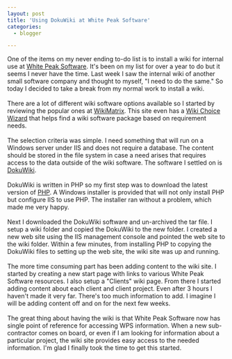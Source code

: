 ```yaml
---
layout: post
title: 'Using DokuWiki at White Peak Software'
categories:
  - blogger

---
```


One of the items on my never ending to-do list is to install a wiki for internal use at <a href="http://www.whitepeaksoftware.com/">White Peak Software</a>.  It's been on my list for over a year to do but it seems I never have the time.  Last week I saw the internal wiki of another small software company and thought to myself, "I need to do the same."  So today I decided to take a break from my normal work to install a wiki.<br /><br />There are a lot of different wiki software options available so I started by reviewing the popular ones at <a href="http://www.wikimatrix.org/">WikiMatrix</a>.  This site even has a <a href="http://www.wikimatrix.org/wizard.php">Wiki Choice Wizard</a> that helps find a wiki software package based on requirement needs.<br /><br />The selection criteria was simple.  I need something that will run on a Windows server under IIS and does not require a database.  The content should be stored in the file system in case a need arises that requires access to the data outside of the wiki software.  The software I settled on is <a href="http://wiki.splitbrain.org/wiki:dokuwiki">DokuWiki</a>.<br /><br />DokuWiki is written in PHP so my first step was to download the latest version of <a href="http://www.php.net/">PHP</a>.  A Windows installer is provided that will not only install PHP but configure IIS to use PHP.  The installer ran without a problem, which made me very happy.<br /><br />Next I downloaded the DokuWiki software and un-archived the tar file.  I setup a wiki folder and copied the DokuWiki to the new folder.  I created a new web site using the IIS management console and pointed the web site to the wiki folder.  Within a few minutes, from installing PHP to copying the DokuWiki files to setting up the web site, the wiki site was up and running.<br /><br />The more time consuming part has been adding content to the wiki site.  I started by creating a new start page with links to various White Peak Software resources.  I also setup a "Clients" wiki page.  From there I started adding content about each client and client project.  Even after 3 hours I haven't made it very far.  There's too much information to add.  I imagine I will be adding content off and on for the next few weeks.<br /><br />The great thing about having the wiki is that White Peak Software now has single point of reference for accessing WPS information.  When a new sub-contractor comes on board, or even if I am looking for information about a particular project, the wiki site provides easy access to the needed information.  I'm glad I finally took the time to get this started.

